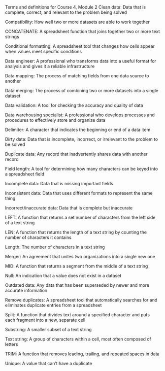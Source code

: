 Terms and definitions for Course 4, Module 2
Clean data: Data that is complete, correct, and relevant to the problem being solved

Compatibility: How well two or more datasets are able to work together

CONCATENATE: A spreadsheet function that joins together two or more text strings

Conditional formatting: A spreadsheet tool that changes how cells appear when values meet specific conditions

Data engineer: A professional who transforms data into a useful format for analysis and gives it a reliable infrastructure

Data mapping: The process of matching fields from one data source to another

Data merging: The process of combining two or more datasets into a single dataset

Data validation: A tool for checking the accuracy and quality of data

Data warehousing specialist: A professional who develops processes and procedures to effectively store and organize data

Delimiter: A character that indicates the beginning or end of a data item

Dirty data: Data that is incomplete, incorrect, or irrelevant to the problem to be solved

Duplicate data: Any record that inadvertently shares data with another record

Field length: A tool for determining how many characters can be keyed into a spreadsheet field

Incomplete data: Data that is missing important fields

Inconsistent data: Data that uses different formats to represent the same thing

Incorrect/inaccurate data: Data that is complete but inaccurate

LEFT: A function that returns a set number of characters from the left side of a text string 

LEN: A function that returns the length of a text string by counting the number of characters it contains

Length: The number of characters in a text string

Merger: An agreement that unites two organizations into a single new one

MID: A function that returns a segment from the middle of a text string

Null: An indication that a value does not exist in a dataset

Outdated data: Any data that has been superseded by newer and more accurate information

Remove duplicates: A spreadsheet tool that automatically searches for and eliminates duplicate entries from a spreadsheet

Split: A function that divides text around a specified character and puts each fragment into a new, separate cell

Substring: A smaller subset of a text string

Text string: A group of characters within a cell, most often composed of letters

TRIM: A function that removes leading, trailing, and repeated spaces in data

Unique: A value that can’t have a duplicate